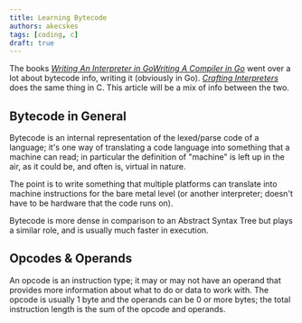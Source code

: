```yaml
---
title: Learning Bytecode 
authors: akecskes
tags: [coding, c]
draft: true
---
```


The books [_Writing An Interpreter in Go_](https://interpreterbook.com/)[_Writing A Compiler in Go_](https://compilerbook.com/) went over a lot about bytecode info, writing it (obviously in Go). [_Crafting Interpreters_](https://craftinginterpreters.com/) does the same thing in C. This article will be a mix of info between the two.
<!-- truncate -->

## Bytecode in General

Bytecode is an internal representation of the lexed/parse code of a language; it's one way of translating a code language into something that a machine can read; in particular the definition of "machine" is left up in the air, as it could be, and often is, virtual in nature.

The point is to write something that multiple platforms can translate into machine instructions for the bare metal level (or another interpreter; doesn't have to be hardware that the code runs on).

Bytecode is more dense in comparison to an Abstract Syntax Tree but plays a similar role, and is usually much faster in execution.

## Opcodes & Operands

An opcode is an instruction type; it may or may not have an operand that provides more information about what to do or data to work with. The opcode is usually 1 byte and the operands can be 0 or more bytes; the total instruction length is the sum of the opcode and operands.





[1]: https://interpreterbook.com/
[2]: https://compilerbook.com/
[3]: https://craftinginterpreters.com/

